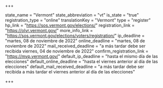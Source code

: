 +++

state_name = "Vermont"
state_abbreviation = "vt"
is_state = "true"
registration_type = "online"
translationKey = "Vermont"
type = "register"
hp_link = "https://sos.vermont.gov/elections/"
registration_link = "https://olvr.vermont.gov/"
more_info_link = "https://sos.vermont.gov/elections/voters/registration/"
ip_deadline = "martes, 08 de noviembre de 2022"
online_deadline = "martes, 08 de noviembre de 2022"
mail_received_deadline = "a más tardar debe ser recibida viernes, 04 de noviembre de 2022"
confirm_registration_link = "https://mvp.vermont.gov/"
default_ip_deadline = "hasta el mismo día de las elecciones"
default_online_deadline = "hasta el viernes anterior al día de las elecciones"
default_mail_received_deadline = "a más tardar debe ser recibida a más tardar el viernes anterior al día de las elecciones"

+++